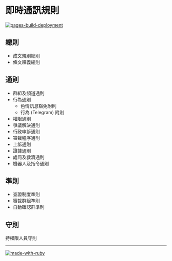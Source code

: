 # 即時通訊規則

[![pages-build-deployment](https://github.com/wikipedia-zh/imc/actions/workflows/pages/pages-build-deployment/badge.svg)](https://github.com/wikipedia-zh/imc/actions/workflows/pages/pages-build-deployment)

## 總則

- 成文規則總則
- 條文釋義總則

## 通則

- 群組及頻道通則
- 行為通則
  - 色情訊息豁免附則
  - 行為 (Telegram) 附則
- 權限通則
- 爭議解決通則
- 行政申訴通則
- 審裁程序通則
- 上訴通則
- 證據通則
- 處罰及救濟通則
- 機器人及指令通則

## 準則

- 查證制度準則
- 審裁群組準則
- 自動確認群準則

## 守則

持權限人員守則

---

[![made-with-ruby](https://forthebadge.com/images/badges/made-with-ruby.svg)](https://www.ruby-lang.org/en/)
